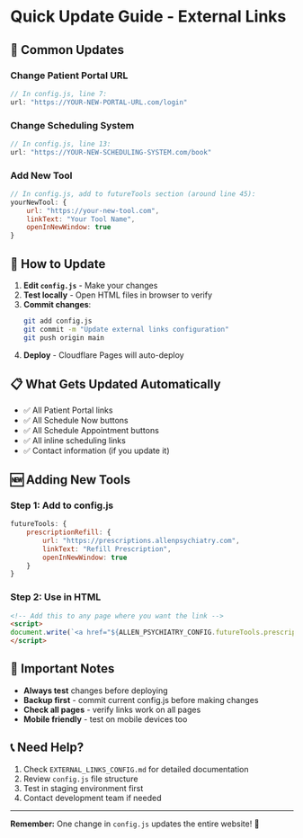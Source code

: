 # Quick Update Guide - External Links

## 🚀 Common Updates

### Change Patient Portal URL
```javascript
// In config.js, line 7:
url: "https://YOUR-NEW-PORTAL-URL.com/login"
```

### Change Scheduling System
```javascript
// In config.js, line 13:
url: "https://YOUR-NEW-SCHEDULING-SYSTEM.com/book"
```

### Add New Tool
```javascript
// In config.js, add to futureTools section (around line 45):
yourNewTool: {
    url: "https://your-new-tool.com",
    linkText: "Your Tool Name",
    openInNewWindow: true
}
```

## 🔧 How to Update

1. **Edit `config.js`** - Make your changes
2. **Test locally** - Open HTML files in browser to verify
3. **Commit changes**:
   ```bash
   git add config.js
   git commit -m "Update external links configuration"
   git push origin main
   ```
4. **Deploy** - Cloudflare Pages will auto-deploy

## 📋 What Gets Updated Automatically

- ✅ All Patient Portal links
- ✅ All Schedule Now buttons  
- ✅ All Schedule Appointment buttons
- ✅ All inline scheduling links
- ✅ Contact information (if you update it)

## 🆕 Adding New Tools

### Step 1: Add to config.js
```javascript
futureTools: {
    prescriptionRefill: {
        url: "https://prescriptions.allenpsychiatry.com",
        linkText: "Refill Prescription", 
        openInNewWindow: true
    }
}
```

### Step 2: Use in HTML
```html
<!-- Add this to any page where you want the link -->
<script>
document.write(`<a href="${ALLEN_PSYCHIATRY_CONFIG.futureTools.prescriptionRefill.url}" target="_blank">${ALLEN_PSYCHIATRY_CONFIG.futureTools.prescriptionRefill.linkText}</a>`);
</script>
```

## 🚨 Important Notes

- **Always test** changes before deploying
- **Backup first** - commit current config.js before making changes
- **Check all pages** - verify links work on all pages
- **Mobile friendly** - test on mobile devices too

## 📞 Need Help?

1. Check `EXTERNAL_LINKS_CONFIG.md` for detailed documentation
2. Review `config.js` file structure
3. Test in staging environment first
4. Contact development team if needed

---

**Remember:** One change in `config.js` updates the entire website! 🎉
